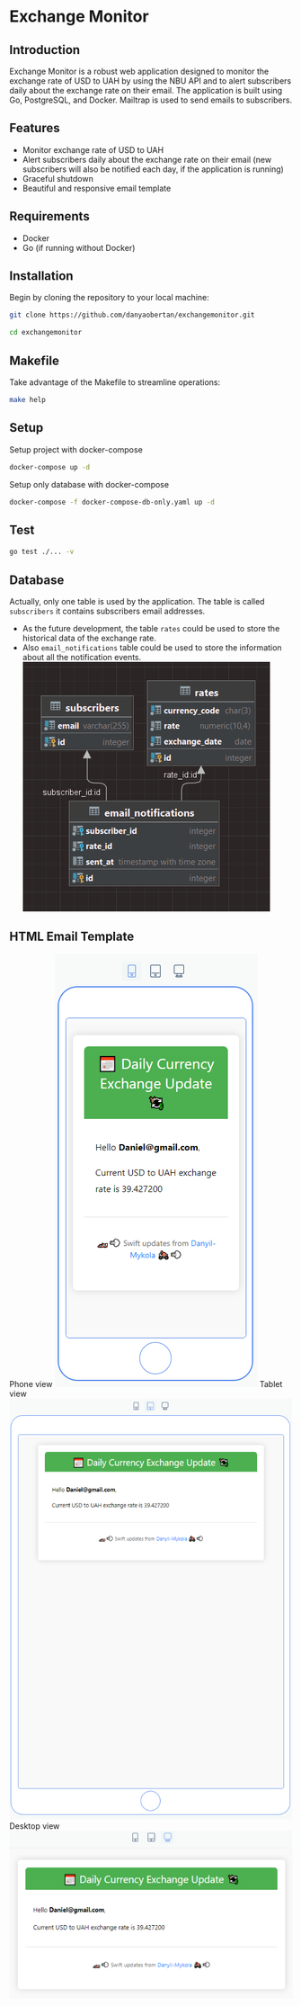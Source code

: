 # Exchange Monitor

## Introduction
Exchange Monitor is a robust web application designed to monitor the exchange rate of USD to UAH by using the NBU API and to alert subscribers daily about the exchange rate on their email. 
The application is built using Go, PostgreSQL, and Docker. Mailtrap is used to send emails to subscribers.

## Features
- Monitor exchange rate of USD to UAH
- Alert subscribers daily about the exchange rate on their email (new subscribers will also be notified each day, if the application is running)
- Graceful shutdown
- Beautiful and responsive email template

## Requirements
- Docker
- Go (if running without Docker)

## Installation
Begin by cloning the repository to your local machine:

```bash
git clone https://github.com/danyaobertan/exchangemonitor.git
```

```bash
cd exchangemonitor
```

## Makefile
Take advantage of the Makefile to streamline operations:

```bash
make help
```

## Setup
Setup project with docker-compose

```bash
docker-compose up -d
```

Setup only database with docker-compose

```bash
docker-compose -f docker-compose-db-only.yaml up -d
```

## Test
```bash
go test ./... -v
```

## Database
Actually, only one table is used by the application. The table is called `subscribers` it contains subscribers email addresses.
- As the future development, the table `rates` could be used to store the historical data of the exchange rate.
- Also `email_notifications` table could be used to store the information about all the notification events.
![Database](./docs/img.png)

## HTML Email Template
Phone view
![Phone view](./docs/img_1.png)
Tablet view
![Tablet view](./docs/img_2.png)
Desktop view
![Desktop view](./docs/img_3.png)